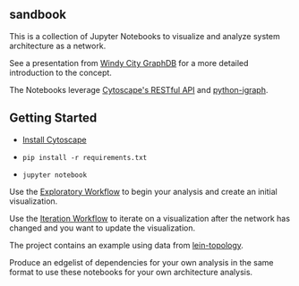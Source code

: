 ## sandbook

This is a collection of Jupyter Notebooks to visualize and analyze system architecture as a network.

See a presentation from [Windy City GraphDB](https://github.com/bobbyno/windy-city-graphdb-9-22-16/blob/master/windy_city_graphdb_presentation.ipynb) for a more detailed introduction to the concept.

The Notebooks leverage [Cytoscape's RESTful API](http://apps.cytoscape.org/apps/cyrest) and [python-igraph](http://igraph.org/python/).


## Getting Started

* [Install Cytoscape](http://cytoscape.org/)

* `pip install -r requirements.txt`

* `jupyter notebook`

Use the [Exploratory Workflow](./exploratory_workflow.ipynb) to begin your analysis and create an initial visualization.

Use the [Iteration Workflow](./iteration_workflow.ipynb) to iterate on a visualization after the network has changed and you want to update the visualization.

The project contains an example using data from [lein-topology](https://github.com/testedminds/lein-topology).

Produce an edgelist of dependencies for your own analysis in the same format to use these notebooks for your own architecture analysis.
